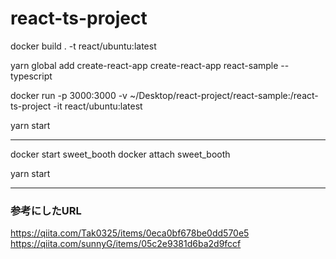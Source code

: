 # react-ts-project

docker build . -t react/ubuntu:latest

yarn global add create-react-app
create-react-app react-sample --typescript

docker run -p 3000:3000 -v ~/Desktop/react-project/react-sample:/react-ts-project -it react/ubuntu:latest

yarn start

---
docker start sweet_booth
docker attach sweet_booth

yarn start

---
### 参考にしたURL
https://qiita.com/Tak0325/items/0eca0bf678be0dd570e5
https://qiita.com/sunnyG/items/05c2e9381d6ba2d9fccf
